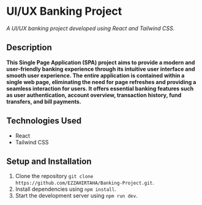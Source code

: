 # UI/UX Banking Project

<i>A UI/UX banking project developed using React and Tailwind CSS.</i>



## Description

<b>
This Single Page Application (SPA) project aims to provide a modern and user-friendly banking experience through its intuitive user interface and smooth user experience. The entire application is contained within a single web page, eliminating the need for page refreshes and providing a seamless interaction for users. It offers essential banking features such as user authentication, account overview, transaction history, fund transfers, and bill payments.
</b>



## Technologies Used

- React
- Tailwind CSS

## Setup and Installation

1. Clone the repository `git clone https://github.com/EZZAHIRTAHA/Banking-Project.git`.
2. Install dependencies using `npm install`.
3. Start the development server using `npm run dev`.

